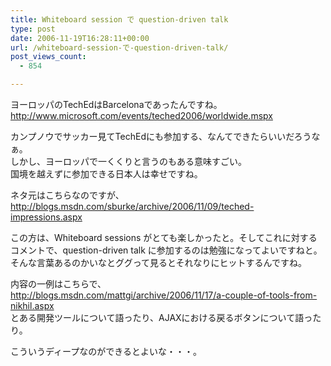 ```yaml
---
title: Whiteboard session で question-driven talk
type: post
date: 2006-11-19T16:28:11+00:00
url: /whiteboard-session-で-question-driven-talk/
post_views_count:
  - 854

---
```

ヨーロッパのTechEdはBarcelonaであったんですね。  
<http://www.microsoft.com/events/teched2006/worldwide.mspx>

カンプノウでサッカー見てTechEdにも参加する、なんてできたらいいだろうなぁ。  
しかし、ヨーロッパで一くくりと言うのもある意味すごい。  
国境を越えずに参加できる日本人は幸せですね。 

ネタ元はこちらなのですが、  
<http://blogs.msdn.com/sburke/archive/2006/11/09/teched-impressions.aspx> 

この方は、Whiteboard sessions がとても楽しかったと。そしてこれに対するコメントで、question-driven talk に参加するのは勉強になってよいですねと。  
そんな言葉あるのかいなとググって見るとそれなりにヒットするんですね。 

内容の一例はこちらで、  
<http://blogs.msdn.com/mattgi/archive/2006/11/17/a-couple-of-tools-from-nikhil.aspx>  
とある開発ツールについて語ったり、AJAXにおける戻るボタンについて語ったり。 

こういうディープなのができるとよいな・・・。
